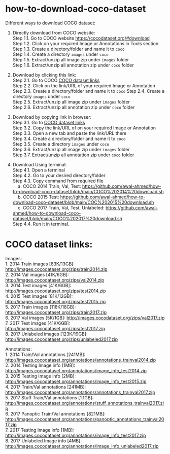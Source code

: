 # how-to-download-coco-dataset
Different ways to download COCO dataset:
1. Directly download from COCO website:  
  Step 1.1. Go to COCO website https://cocodataset.org/#download  
  Step 1.2. Click on your required Image or Annotations in Tools section  
  Step 1.3. Create a directory/folder and name it to ```coco```  
  Step 1.4. Create a directory ```images``` under ```coco```  
  Step 1.5. Extract/unzip all image zip under ```images``` folder  
  Step 1.6. Extract/unzip all annotation zip under ```coco``` folder  

2. Download by clicking this link:  
  Step 2.1. Go to COCO [COCO dataset links](#coco-dataset-links)  
  Step 2.2. Click on the link/URL of your required Image or Annotation  
  Step 2.3. Create a directory/folder and name it to ```coco```
  Step 2.4. Create a directory ```images``` under ```coco```   
  Step 2.5. Extract/unzip all image zip under ```images``` folder  
  Step 2.6. Extract/unzip all annotation zip under ```coco``` folder  
  
3. Download by copying link in browser:  
  Step 3.1. Go to [COCO dataset links](#coco-dataset-links)  
  Step 3.2. Copy the link/URL of on your required Image or Annotation  
  Step 3.3. Open a new tab and paste the link/URL there  
  Step 3.4. Create a directory/folder and name it to ```coco```  
  Step 3.5. Create a directory ```images``` under ```coco```  
  Step 3.6. Extract/unzip all image zip under ```images``` folder  
  Step 3.7. Extract/unzip all annotation zip under ```coco``` folder  
 
4. Download Using terminal:  
  Step 4.1. Open a terminal  
  Step 4.2. Go to your desired directory/folder  
  Step 4.3. Copy command from required file  
    &nbsp;&nbsp;&nbsp;&nbsp;a. COCO 2014 Train, Val, Test: https://github.com/awal-ahmed/how-to-download-coco-dataset/blob/main/COCO%202014%20download.sh  
    &nbsp;&nbsp;&nbsp;&nbsp;b. COCO 2015 Test: https://github.com/awal-ahmed/how-to-download-coco-dataset/blob/main/COC%202015%20download.sh  
    &nbsp;&nbsp;&nbsp;&nbsp;c. COCO 2017 Train, Val, Test, Unlabeled: https://github.com/awal-ahmed/how-to-download-coco-dataset/blob/main/COCO%202017%20download.sh  
  Step 4.4. Run it in terminal.  
 

# COCO dataset links:  
  Images:  
    1. 2014 Train images [83K/13GB]: http://images.cocodataset.org/zips/train2014.zip  
    2. 2014 Val images [41K/6GB]: http://images.cocodataset.org/zips/val2014.zip  
    3. 2014 Test images [41K/6GB]: http://images.cocodataset.org/zips/test2014.zip  
    4. 2015 Test images [81K/12GB]: http://images.cocodataset.org/zips/test2015.zip  
    5. 2017 Train images [118K/18GB]: http://images.cocodataset.org/zips/train2017.zip  
    6. 2017 Val images [5K/1GB]: http://images.cocodataset.org/zips/val2017.zip  
    7. 2017 Test images [41K/6GB]: http://images.cocodataset.org/zips/test2017.zip  
    8. 2017 Unlabeled images [123K/19GB]: http://images.cocodataset.org/zips/unlabeled2017.zip  
 
 Annotations:  
    1. 2014 Train/Val annotations [241MB]: http://images.cocodataset.org/annotations/annotations_trainval2014.zip  
    2. 2014 Testing Image info [1MB]: http://images.cocodataset.org/annotations/image_info_test2014.zip  
    3. 2015 Testing Image info [2MB]: http://images.cocodataset.org/annotations/image_info_test2015.zip  
    4. 2017 Train/Val annotations [241MB]: http://images.cocodataset.org/annotations/annotations_trainval2017.zip  
    5. 2017 Stuff Train/Val annotations [1.1GB]: http://images.cocodataset.org/annotations/stuff_annotations_trainval2017.zip  
    6. 2017 Panoptic Train/Val annotations [821MB]: http://images.cocodataset.org/annotations/panoptic_annotations_trainval2017.zip  
    7. 2017 Testing Image info [1MB]: http://images.cocodataset.org/annotations/image_info_test2017.zip  
    8. 2017 Unlabeled Image info [4MB]: http://images.cocodataset.org/annotations/image_info_unlabeled2017.zip  
